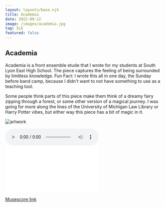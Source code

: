 ```yaml
---
layout: layouts/base.njk
title: Academia
date: 2022-09-12
image: /images/academia.jpg
tag: SLE
featured: false
---
```


## Academia

Academia is a front ensemble etude that I wrote for my students at South Lyon East High School. The piece captures the feeling of being surrounded by limitless knowledge. Fun Fact: I wrote this all in one day, the Sunday before band camp, because I didn't want to not have something to use as a teaching tool.

Some people think parts of this piece make them think of a dreamy fairy zipping through a forest, or some other version of a magical journey. I was going for more along the lines of the University of Michigan Law Library or Harry Potter vibes, but either way this piece has a bit of magic in it.

![artwork](/images/academia.jpg)

<audio controls>
  <source src="/audios/academia.mp3" type="audio/mpeg">
  Your browser does not support the audio element.
</audio>

<embed class="score" src="/scores/academia.pdf" type="application/pdf">

[Musescore link](https://musescore.com/user/2750136/scores/8631582)
